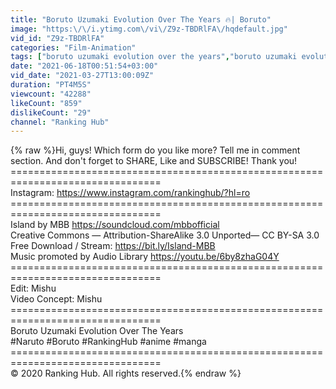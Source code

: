 ```yaml
---
title: "Boruto Uzumaki Evolution Over The Years 🔥| Boruto"
image: "https:\/\/i.ytimg.com\/vi\/Z9z-TBDRlFA\/hqdefault.jpg"
vid_id: "Z9z-TBDRlFA"
categories: "Film-Animation"
tags: ["boruto uzumaki evolution over the years","boruto uzumaki evolution","boruto uzumaki over the years"]
date: "2021-06-18T00:51:54+03:00"
vid_date: "2021-03-27T13:00:09Z"
duration: "PT4M5S"
viewcount: "42288"
likeCount: "859"
dislikeCount: "29"
channel: "Ranking Hub"
---
```

{% raw %}Hi, guys! Which form do you like more? Tell me in comment section. And don't forget to SHARE, Like and SUBSCRIBE! Thank you!<br />================================================================================<br />Instagram: <a rel="nofollow" target="blank" href="https://www.instagram.com/rankinghub/?hl=ro">https://www.instagram.com/rankinghub/?hl=ro</a><br />================================================================================<br />Island by MBB <a rel="nofollow" target="blank" href="https://soundcloud.com/mbbofficial​">https://soundcloud.com/mbbofficial​</a><br />Creative Commons — Attribution-ShareAlike 3.0 Unported— CC BY-SA 3.0 <br />Free Download / Stream: <a rel="nofollow" target="blank" href="https://bit.ly/Island-MBB​">https://bit.ly/Island-MBB​</a><br />Music promoted by Audio Library <a rel="nofollow" target="blank" href="https://youtu.be/6by8zhaG04Y">https://youtu.be/6by8zhaG04Y</a><br />================================================================================<br />Edit: Mishu<br />Video Concept: Mishu<br />================================================================================<br />Boruto Uzumaki Evolution Over The Years<br />#Naruto #Boruto #RankingHub #anime #manga<br />================================================================================<br />© 2020 Ranking Hub. All rights reserved.{% endraw %}
